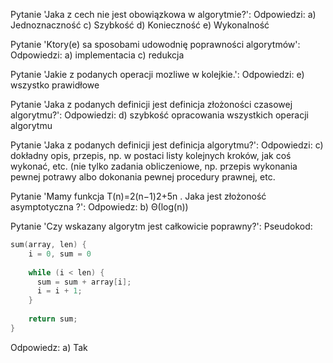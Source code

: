 
Pytanie 'Jaka z cech nie jest obowiązkowa w algorytmie?': 
Odpowiedzi: 
        a) Jednoznaczność 
c) Szybkość 
d) Konieczność 
e) Wykonalność 


Pytanie 'Ktory(e) sa sposobami udowodnię poprawności algorytmów': 
Odpowiedzi: 
        a) implementacia 
c) redukcja 


Pytanie 'Jakie z podanych operacji mozliwe w kolejkie.': 
Odpowiedzi: 
        e) wszystko prawidłowe 


Pytanie 'Jaka z podanych definicji jest definicja złożoności czasowej algorytmu?': 
Odpowiedzi: 
        d) szybkość opracowania wszystkich operacji algorytmu 


Pytanie 'Jaka z podanych definicji jest definicja algorytmu?': 
Odpowiedzi: 
        c) dokładny opis, przepis, np. w postaci listy kolejnych kroków, jak coś wykonać, etc. (nie tylko zadania obliczeniowe, np. przepis wykonania pewnej potrawy albo dokonania pewnej procedury prawnej, etc. 


Pytanie 'Mamy funkcja
T(n)=2(n−1)2+5n
. Jaka jest złożoność asymptotyczna ?': 
Odpowiedz: 
        b) 
Θ(log(n))


Pytanie 'Czy wskazany algorytm jest całkowicie poprawny?': 
Pseudokod: 
```c
sum(array, len) {
    i = 0, sum = 0
    
    while (i < len) {
      sum = sum + array[i];
      i = i + 1;
    }
    
    return sum;
}
```
Odpowiedz: 
        a) Tak 


